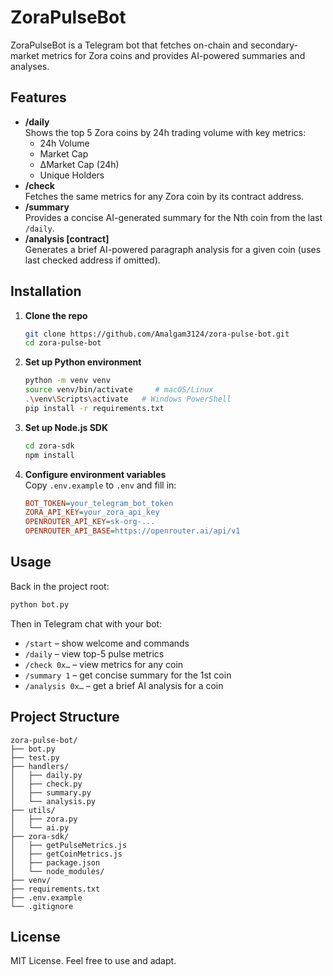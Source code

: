 # ZoraPulseBot

ZoraPulseBot is a Telegram bot that fetches on-chain and secondary-market metrics for Zora coins and provides AI-powered summaries and analyses.

## Features

- **/daily**  
  Shows the top 5 Zora coins by 24h trading volume with key metrics:
  - 24h Volume  
  - Market Cap  
  - ΔMarket Cap (24h)  
  - Unique Holders  
- **/check <contract>**  
  Fetches the same metrics for any Zora coin by its contract address.  
- **/summary <number>**  
  Provides a concise AI-generated summary for the Nth coin from the last `/daily`.  
- **/analysis [contract]**  
  Generates a brief AI-powered paragraph analysis for a given coin (uses last checked address if omitted).

## Installation

1. **Clone the repo**  
   ```bash
   git clone https://github.com/Amalgam3124/zora-pulse-bot.git
   cd zora-pulse-bot
   ```

2. **Set up Python environment**  
   ```bash
   python -m venv venv
   source venv/bin/activate     # macOS/Linux
   .\venv\Scripts\activate   # Windows PowerShell
   pip install -r requirements.txt
   ```

3. **Set up Node.js SDK**  
   ```bash
   cd zora-sdk
   npm install
   ```

4. **Configure environment variables**  
   Copy `.env.example` to `.env` and fill in:
   ```ini
   BOT_TOKEN=your_telegram_bot_token
   ZORA_API_KEY=your_zora_api_key
   OPENROUTER_API_KEY=sk-org-...
   OPENROUTER_API_BASE=https://openrouter.ai/api/v1
   ```

## Usage

Back in the project root:

```bash
python bot.py
```

Then in Telegram chat with your bot:

- `/start` – show welcome and commands  
- `/daily` – view top-5 pulse metrics  
- `/check 0x…` – view metrics for any coin  
- `/summary 1` – get concise summary for the 1st coin  
- `/analysis 0x…` – get a brief AI analysis for a coin  

## Project Structure

```
zora-pulse-bot/
├── bot.py
├── test.py
├── handlers/
│   ├── daily.py
│   ├── check.py
│   ├── summary.py
│   └── analysis.py
├── utils/
│   ├── zora.py
│   └── ai.py
├── zora-sdk/
│   ├── getPulseMetrics.js
│   ├── getCoinMetrics.js
│   ├── package.json
│   └── node_modules/
├── venv/
├── requirements.txt
├── .env.example
└── .gitignore
```

## License

MIT License. Feel free to use and adapt.

